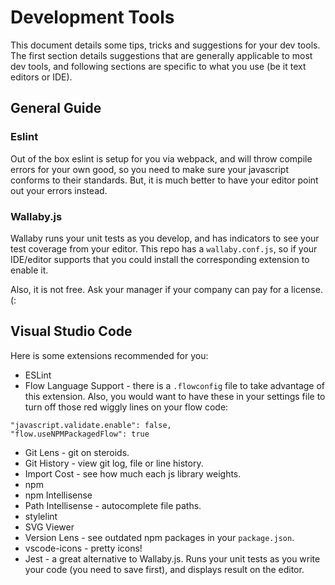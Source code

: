 # Development Tools
This document details some tips, tricks and suggestions for your dev tools. The first section details suggestions that are generally applicable to most dev tools, and following sections are specific to what you use (be it text editors or IDE).

## General Guide
### Eslint
Out of the box eslint is setup for you via webpack, and will throw compile errors for your own good, so you need to make sure your javascript conforms to their standards. But, it is much better to have your editor point out your errors instead.

### Wallaby.js
Wallaby runs your unit tests as you develop, and has indicators to see your test coverage from your editor. This repo has a `wallaby.conf.js`, so if your IDE/editor supports that you could install the corresponding extension to enable it. 

Also, it is not free. Ask your manager if your company can pay for a license. (:

## Visual Studio Code 
Here is some extensions recommended for you:
 * ESLint 
 * Flow Language Support - there is a `.flowconfig` file to take advantage of this extension. Also, you would want to have these in your settings file to turn off those red wiggly lines on your flow code:
 ```
"javascript.validate.enable": false,
"flow.useNPMPackagedFlow": true
 ```
 * Git Lens - git on steroids.
 * Git History - view git log, file or line history.
 * Import Cost - see how much each js library weights.
 * npm
 * npm Intellisense
 * Path Intellisense - autocomplete file paths.
 * stylelint
 * SVG Viewer
 * Version Lens - see outdated npm packages in your `package.json`.
 * vscode-icons - pretty icons!
 * Jest - a great alternative to Wallaby.js. Runs your unit tests as you write your code (you need to save first), and displays result on the editor.

